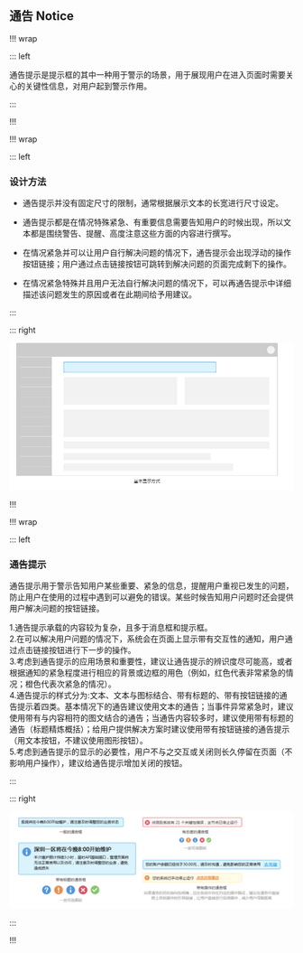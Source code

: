 ## 通告 Notice ##

!!! wrap

::: left

通告提示是提示框的其中一种用于警示的场景，用于展现用户在进入页面时需要关心的关键性信息，对用户起到警示作用。

:::

!!!

!!! wrap

::: left

### 设计方法 ###

- 通告提示并没有固定尺寸的限制，通常根据展示文本的长宽进行尺寸设定。

- 通告提示都是在情况特殊紧急、有重要信息需要告知用户的时候出现，所以文本都是围绕警告、提醒、高度注意这些方面的内容进行撰写。

- 在情况紧急并可以让用户自行解决问题的情况下，通告提示会出现浮动的操作按钮链接；用户通过点击链接按钮可跳转到解决问题的页面完成剩下的操作。

- 在情况紧急特殊并且用户无法自行解决问题的情况下，可以再通告提示中详细描述该问题发生的原因或者在此期间给予用建议。

:::

::: right

![](../imgs/组件/通告提示Notice/img_notice_1.png)

!!!

!!! wrap

::: left

### 通告提示 ###

通告提示用于警示告知用户某些重要、紧急的信息，提醒用户重视已发生的问题，防止用户在使用的过程中遇到可以避免的错误。某些时候告知用户问题时还会提供用户解决问题的按钮链接。

1.通告提示承载的内容较为复杂，且多于消息框和提示框。<br>
2.在可以解决用户问题的情况下，系统会在页面上显示带有交互性的通知，用户通过点击链接按钮进行下一步的操作。<br>
3.考虑到通告提示的应用场景和重要性，建议让通告提示的辨识度尽可能高，或者根据通知的紧急程度进行相应的背景或边框的用色（例如，红色代表非常紧急的情况；橙色代表次紧急的情况）。<br>
4.通告提示的样式分为:文本、文本与图标结合、带有标题的、带有按钮链接的通告提示着四类。基本情况下的通告建议使用文本的通告；当事件异常紧急时，建议使用带有与内容相符的图文结合的通告；当通告内容较多时，建议使用带有标题的通告（标题精炼概括）；给用户提供解决方案时建议使用带有按钮链接的通告提示（用文本按钮，不建议使用图形按钮）。<br>
5.考虑到通告提示的显示的必要性，用户不与之交互或关闭则长久停留在页面（不影响用户操作），建议给通告提示增加关闭的按钮。

:::

::: right

![](../imgs/组件/通告提示Notice/img_notice_2.png)

:::

!!!



